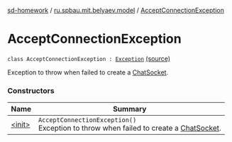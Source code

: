 [sd-homework](../../index.md) / [ru.spbau.mit.belyaev.model](../index.md) / [AcceptConnectionException](.)

# AcceptConnectionException

`class AcceptConnectionException : `[`Exception`](http://docs.oracle.com/javase/6/docs/api/java/lang/Exception.html) [(source)](https://github.com/StasBel/sd-homework/blob/InstantMessenger/src/main/kotlin/ru/spbau/mit/belyaev/model/Exceptions.kt#L20)

Exception to throw when failed to create a [ChatSocket](../-chat-socket/index.md).

### Constructors

| Name | Summary |
|---|---|
| [&lt;init&gt;](-init-.md) | `AcceptConnectionException()`<br>Exception to throw when failed to create a [ChatSocket](../-chat-socket/index.md). |
